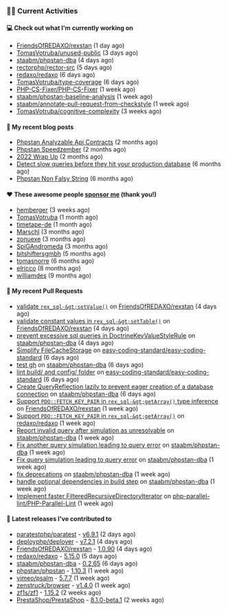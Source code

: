 ### 👨‍💻 Current Activities


#### 💻 Check out what I'm currently working on

- [FriendsOfREDAXO/rexstan](https://github.com/FriendsOfREDAXO/rexstan) (1 day ago)
- [TomasVotruba/unused-public](https://github.com/TomasVotruba/unused-public) (3 days ago)
- [staabm/phpstan-dba](https://github.com/staabm/phpstan-dba) (4 days ago)
- [rectorphp/rector-src](https://github.com/rectorphp/rector-src) (5 days ago)
- [redaxo/redaxo](https://github.com/redaxo/redaxo) (6 days ago)
- [TomasVotruba/type-coverage](https://github.com/TomasVotruba/type-coverage) (6 days ago)
- [PHP-CS-Fixer/PHP-CS-Fixer](https://github.com/PHP-CS-Fixer/PHP-CS-Fixer) (1 week ago)
- [staabm/phpstan-baseline-analysis](https://github.com/staabm/phpstan-baseline-analysis) (1 week ago)
- [staabm/annotate-pull-request-from-checkstyle](https://github.com/staabm/annotate-pull-request-from-checkstyle) (1 week ago)
- [TomasVotruba/cognitive-complexity](https://github.com/TomasVotruba/cognitive-complexity) (3 weeks ago)


#### 📜 My recent blog posts

- [Phpstan Analyzable Api Contracts](https://staabm.github.io/2022/12/29/phpstan-analyzable-api-contracts.html) (2 months ago)
- [Phpstan Speedzember](https://staabm.github.io/2022/12/23/phpstan-speedzember.html) (2 months ago)
- [2022 Wrap Up](https://staabm.github.io/2022/12/20/2022-wrap-up.html) (2 months ago)
- [Detect slow queries before they hit your production database](https://staabm.github.io/2022/08/16/phpstan-dba-query-plan-analysis.html) (6 months ago)
- [Phpstan Non Falsy String](https://staabm.github.io/2022/08/11/phpstan-non-falsy-string.html) (6 months ago)


#### ❤️ These awesome people [sponsor me](https://github.com/sponsors/staabm) (thank you!)

- [hemberger](https://github.com/hemberger) (3 weeks ago)
- [TomasVotruba](https://github.com/TomasVotruba) (1 month ago)
- [timetape-de](https://github.com/timetape-de) (1 month ago)
- [Marschl](https://github.com/Marschl) (3 months ago)
- [zonuexe](https://github.com/zonuexe) (3 months ago)
- [SpiGAndromeda](https://github.com/SpiGAndromeda) (3 months ago)
- [bitshiftersgmbh](https://github.com/bitshiftersgmbh) (5 months ago)
- [tomasnorre](https://github.com/tomasnorre) (6 months ago)
- [elricco](https://github.com/elricco) (8 months ago)
- [williamdes](https://github.com/williamdes) (9 months ago)


#### 🔨 My recent Pull Requests

- [validate `rex_sql-&gt;setValue()`](https://github.com/FriendsOfREDAXO/rexstan/pull/367) on [FriendsOfREDAXO/rexstan](https://github.com/FriendsOfREDAXO/rexstan) (4 days ago)
- [validate constant values in `rex_sql-&gt;setTable()`](https://github.com/FriendsOfREDAXO/rexstan/pull/366) on [FriendsOfREDAXO/rexstan](https://github.com/FriendsOfREDAXO/rexstan) (4 days ago)
- [prevent excessive sql queries in DoctrineKeyValueStyleRule](https://github.com/staabm/phpstan-dba/pull/557) on [staabm/phpstan-dba](https://github.com/staabm/phpstan-dba) (4 days ago)
- [Simplify FileCacheStorage](https://github.com/easy-coding-standard/easy-coding-standard/pull/62) on [easy-coding-standard/easy-coding-standard](https://github.com/easy-coding-standard/easy-coding-standard) (6 days ago)
- [test gh](https://github.com/staabm/phpstan-dba/pull/555) on [staabm/phpstan-dba](https://github.com/staabm/phpstan-dba) (6 days ago)
- [lint build/ and config/ folder](https://github.com/easy-coding-standard/easy-coding-standard/pull/61) on [easy-coding-standard/easy-coding-standard](https://github.com/easy-coding-standard/easy-coding-standard) (6 days ago)
- [Create QueryReflection lazily to prevent eager creation of a database connection](https://github.com/staabm/phpstan-dba/pull/554) on [staabm/phpstan-dba](https://github.com/staabm/phpstan-dba) (6 days ago)
- [Support `PDO::FETCH_KEY_PAIR` in `rex_sql-&gt;getArray()` type inference](https://github.com/FriendsOfREDAXO/rexstan/pull/361) on [FriendsOfREDAXO/rexstan](https://github.com/FriendsOfREDAXO/rexstan) (1 week ago)
- [Support `PDO::FETCH_KEY_PAIR` in `rex_sql-&gt;getArray()`](https://github.com/redaxo/redaxo/pull/5615) on [redaxo/redaxo](https://github.com/redaxo/redaxo) (1 week ago)
- [Report invalid query after simulation as unresolvable](https://github.com/staabm/phpstan-dba/pull/551) on [staabm/phpstan-dba](https://github.com/staabm/phpstan-dba) (1 week ago)
- [Fix another query simulation leading to query error](https://github.com/staabm/phpstan-dba/pull/550) on [staabm/phpstan-dba](https://github.com/staabm/phpstan-dba) (1 week ago)
- [Fix query simulation leading to query error](https://github.com/staabm/phpstan-dba/pull/549) on [staabm/phpstan-dba](https://github.com/staabm/phpstan-dba) (1 week ago)
- [fix deprecations](https://github.com/staabm/phpstan-dba/pull/546) on [staabm/phpstan-dba](https://github.com/staabm/phpstan-dba) (1 week ago)
- [handle optional dependencies in build step](https://github.com/staabm/phpstan-dba/pull/545) on [staabm/phpstan-dba](https://github.com/staabm/phpstan-dba) (1 week ago)
- [Implement faster FilteredRecursiveDirectoryIterator](https://github.com/php-parallel-lint/PHP-Parallel-Lint/pull/136) on [php-parallel-lint/PHP-Parallel-Lint](https://github.com/php-parallel-lint/PHP-Parallel-Lint) (1 week ago)


#### 🔭 Latest releases I've contributed to

- [paratestphp/paratest](https://github.com/paratestphp/paratest) - [v6.9.1](https://github.com/paratestphp/paratest/releases/tag/v6.9.1) (2 days ago)
- [deployphp/deployer](https://github.com/deployphp/deployer) - [v7.2.1](https://github.com/deployphp/deployer/releases/tag/v7.2.1) (4 days ago)
- [FriendsOfREDAXO/rexstan](https://github.com/FriendsOfREDAXO/rexstan) - [1.0.90](https://github.com/FriendsOfREDAXO/rexstan/releases/tag/1.0.90) (4 days ago)
- [redaxo/redaxo](https://github.com/redaxo/redaxo) - [5.15.0](https://github.com/redaxo/redaxo/releases/tag/5.15.0) (5 days ago)
- [staabm/phpstan-dba](https://github.com/staabm/phpstan-dba) - [0.2.65](https://github.com/staabm/phpstan-dba/releases/tag/0.2.65) (6 days ago)
- [phpstan/phpstan](https://github.com/phpstan/phpstan) - [1.10.3](https://github.com/phpstan/phpstan/releases/tag/1.10.3) (1 week ago)
- [vimeo/psalm](https://github.com/vimeo/psalm) - [5.7.7](https://github.com/vimeo/psalm/releases/tag/5.7.7) (1 week ago)
- [zenstruck/browser](https://github.com/zenstruck/browser) - [v1.4.0](https://github.com/zenstruck/browser/releases/tag/v1.4.0) (1 week ago)
- [zf1s/zf1](https://github.com/zf1s/zf1) - [1.15.2](https://github.com/zf1s/zf1/releases/tag/1.15.2) (2 weeks ago)
- [PrestaShop/PrestaShop](https://github.com/PrestaShop/PrestaShop) - [8.1.0-beta.1](https://github.com/PrestaShop/PrestaShop/releases/tag/8.1.0-beta.1) (2 weeks ago)
